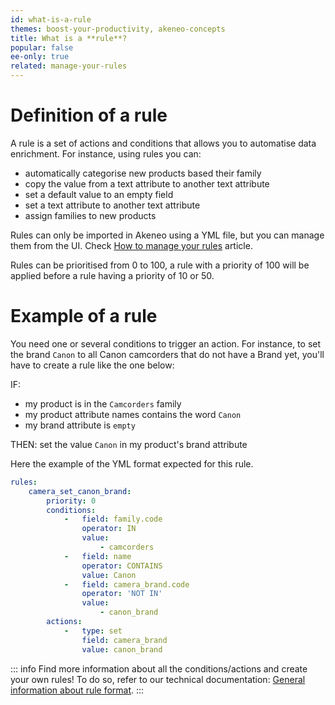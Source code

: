 ```yaml
---
id: what-is-a-rule
themes: boost-your-productivity, akeneo-concepts
title: What is a **rule**?
popular: false
ee-only: true
related: manage-your-rules
---
```


# Definition of a rule

A rule is a set of actions and conditions that allows you to automatise data enrichment. 
For instance, using rules you can:
- automatically categorise new products based their family
- copy the value from a text attribute to another text attribute
- set a default value to an empty field
- set a text attribute to another text attribute
- assign families to new products

Rules can only be imported in Akeneo using a YML file, but you can manage them from the UI. Check [How to manage your rules](/articles/manage-your-rules.html) article. 

Rules can be prioritised from 0 to 100, a rule with a priority of 100 will be applied before a rule having a priority of 10 or 50.

# Example of a rule

You need one or several conditions to trigger an action. For instance, to set the brand `Canon` to all Canon camcorders that do not have a Brand yet, you'll have to create a rule like the one below:

IF:
- my product is in the `Camcorders` family
- my product attribute names contains the word `Canon`
- my brand attribute is `empty` 

THEN:
set the value `Canon` in my product's brand attribute 

Here the example of the YML format expected for this rule.

```yaml
rules:
    camera_set_canon_brand:
        priority: 0
        conditions:
            -   field: family.code
                operator: IN
                value:
                    - camcorders
            -   field: name
                operator: CONTAINS
                value: Canon
            -   field: camera_brand.code
                operator: 'NOT IN'
                value:
                    - canon_brand
        actions:
            -   type: set
                field: camera_brand
                value: canon_brand
``` 

::: info
Find more information about all the conditions/actions and create your own rules! To do so, refer to our technical documentation: [General information about rule format](https://docs.akeneo.com/latest/manipulate_pim_data/rule/general_information_on_rule_format.html#enrichment-rule-structure).
:::

